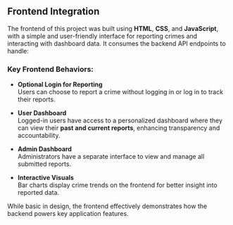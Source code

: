 ## Frontend Integration

The frontend of this project was built using **HTML**, **CSS**, and **JavaScript**, with a simple and user-friendly interface for reporting crimes and interacting with dashboard data. It consumes the backend API endpoints to handle:

### Key Frontend Behaviors:
- **Optional Login for Reporting**  
  Users can choose to report a crime without logging in or log in to track their reports.

- **User Dashboard**  
  Logged-in users have access to a personalized dashboard where they can view their **past and current reports**, enhancing transparency and accountability.

- **Admin Dashboard**  
  Administrators have a separate interface to view and manage all submitted reports.

- **Interactive Visuals**  
  Bar charts display crime trends on the frontend for better insight into reported data.

While basic in design, the frontend effectively demonstrates how the backend powers key application features.

